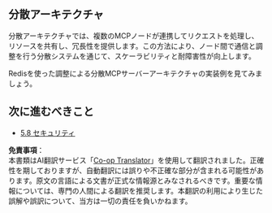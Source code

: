 <!--
CO_OP_TRANSLATOR_METADATA:
{
  "original_hash": "cd973a4e381337c6a3ac2443e7548e63",
  "translation_date": "2025-07-14T02:28:21+00:00",
  "source_file": "05-AdvancedTopics/mcp-scaling/README.md",
  "language_code": "ja"
}
-->
## 分散アーキテクチャ

分散アーキテクチャでは、複数のMCPノードが連携してリクエストを処理し、リソースを共有し、冗長性を提供します。この方法により、ノード間で通信と調整を行う分散システムを通じて、スケーラビリティと耐障害性が向上します。

Redisを使った調整による分散MCPサーバーアーキテクチャの実装例を見てみましょう。

## 次に進むべきこと

- [5.8 セキュリティ](../mcp-security/README.md)

**免責事項**：  
本書類はAI翻訳サービス「[Co-op Translator](https://github.com/Azure/co-op-translator)」を使用して翻訳されました。正確性を期しておりますが、自動翻訳には誤りや不正確な部分が含まれる可能性があります。原文の言語による文書が正式な情報源とみなされるべきです。重要な情報については、専門の人間による翻訳を推奨します。本翻訳の利用により生じた誤解や誤訳について、当方は一切の責任を負いかねます。